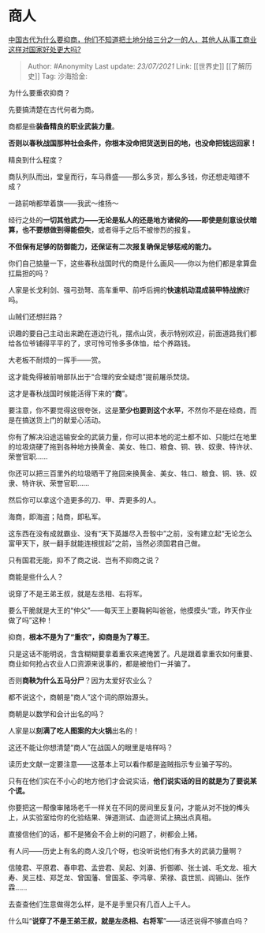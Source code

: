 # 商人
[中国古代为什么要抑商，他们不知道把土地分给三分之一的人，其他人从事工商业这样对国家好处更大吗?](https://www.zhihu.com/question/407632959/answer/1348786071)

> Author: #Anonymity
> Last update: *23/07/2021*
> Link: [[世界史]] [[了解历史]]
> Tag:
> 沙海拾金:

为什么要重农抑商？

先要搞清楚在古代何者为商。

商都是些**装备精良的职业武装力量**。

**否则以春秋战国那种社会条件，你根本没命把货送到目的地，也没命把钱运回家！**

精良到什么程度？

商队列队而出，堂皇而行，车马鼎盛——那么多货，那么多钱，你还想走暗镖不成？

一路前哨都举着旗——我武～维扬～

经行之处的**一切其他武力——无论是私人的还是地方诸侯的——即使是刻意设伏暗算，也不要想做到得能偿失**，或者得手之后不被惨烈的报复。

**不但保有足够的防御能力，还保证有二次报复确保足够惩戒的能力。**

你们自己掂量一下，这些春秋战国时代的商是什么画风——你以为他们都是拿算盘扛扁担的吗？

人家是长戈利剑、强弓劲弩、高车重甲、前呼后拥的**快速机动混成装甲特战旅**好吗。

山贼们还想拦路？

识趣的要自己主动出来跪在道边行礼，摆点山货，表示特别欢迎，前面道路我们都给各位爷铺得平平的了，求可怜可怜多多体恤，给个养路钱。

大老板不耐烦的一挥手——赏。

这才能免得被前哨部队出于“合理的安全疑虑”提前屠杀焚烧。

这才是春秋战国时候能活得下来的“**商**”。

要注意，你不要觉得这很夸张，这是**至少也要到这个水平**，不然你不是在经商，而是在搞送货上门的献爱心活动。

你有了解决沿途运输安全的武装力量，你可以把本地的泥土都不如、只能烂在地里的垃圾烧硬了拖到各种地方换黄金、美女、牲口、粮食、铜、铁、奴隶、特许状、荣誉官职……

你还可以把三百里外的垃圾晒干了拖回来换黄金、美女、牲口、粮食、铜、铁、奴隶、特许状、荣誉官职……

然后你可以拿这个造更多的刀、甲、弄更多的人。

海商，即海盗；陆商，即私军。

这东西在没有成就霸业、没有“天下英雄尽入吾彀中”之前，没有建立起“无论怎么富甲天下，朕一翻手就能连根拔起”之前，当然必须国君自己做。

只有国君无能，抑不了商之说、岂有不抑商之说？

商能是些什么人？

说穿了不是王弟王叔，就是左丞相、右将军。

要么干脆就是大王的“仲父”——每天王上要鞠躬叫爸爸，他摸摸头“乖，昨天作业做了吗”这种！

抑商，**根本不是为了“重农”，抑商是为了尊王**。

只是这话不能明说，含含糊糊要拿着重农来遮掩罢了。凡是跟着拿重农如何重要、商业如何抢占农业人口资源来说事的，都是被他们一并骗了。

否则**商鞅为什么五马分尸**？因为太爱好农业么？

都不说这个，商朝是“商人”这个词的原始源头。

商朝是以数学和会计出名的吗？

人家是以**刻满了吃人图案的大火锅**出名的！

这还不能让你想清楚“商人”在战国人的眼里是啥样吗？

读历史文献一定要注意——这基本上可以看作都是盗贼指示专业骗子写的。

只有在他们实在不小心的地方他们才会说实话，**他们说实话的目的就是为了要说某个谎。**

你要把这一帮像审赌场老千一样关在不同的房间里反复问，才能从对不拢的榫头上，从实验室给你的化验结果、弹道测试、血迹测试上搞出点真相。

直接信他们的话，都不是猪会不会上树的问题了，树都会上猪。

有人问——历史上有名的商人没几个呀，也没听说他们有多大的武装力量啊？

信陵君、平原君、春申君、孟尝君、吴起、刘濞、折御卿、张士诚、毛文龙、祖大寿、吴三桂、郑芝龙、曾国藩、曾国荃、李鸿章、荣禄、袁世凯、阎锡山、张作霖……

去查查他们生意做得怎么样，是不是手里只有几百人上千人。

什么叫“**说穿了不是王弟王叔，就是左丞相、右将军**”——话还说得不够直白吗？
